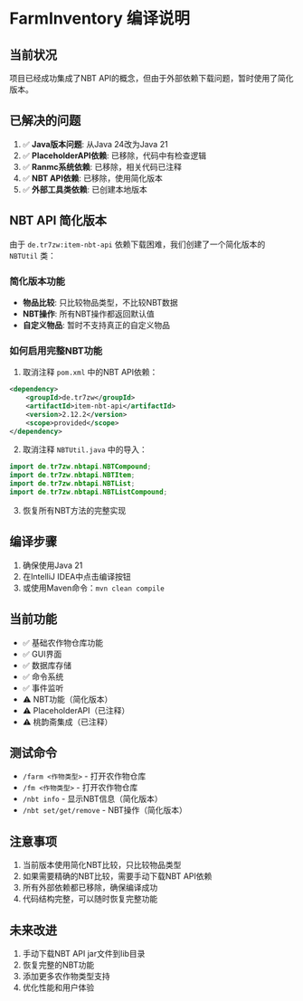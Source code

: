 # FarmInventory 编译说明

## 当前状况

项目已经成功集成了NBT API的概念，但由于外部依赖下载问题，暂时使用了简化版本。

## 已解决的问题

1. ✅ **Java版本问题**: 从Java 24改为Java 21
2. ✅ **PlaceholderAPI依赖**: 已移除，代码中有检查逻辑
3. ✅ **Ranmc系统依赖**: 已移除，相关代码已注释
4. ✅ **NBT API依赖**: 已移除，使用简化版本
5. ✅ **外部工具类依赖**: 已创建本地版本

## NBT API 简化版本

由于 `de.tr7zw:item-nbt-api` 依赖下载困难，我们创建了一个简化版本的 `NBTUtil` 类：

### 简化版本功能

- **物品比较**: 只比较物品类型，不比较NBT数据
- **NBT操作**: 所有NBT操作都返回默认值
- **自定义物品**: 暂时不支持真正的自定义物品

### 如何启用完整NBT功能

1. 取消注释 `pom.xml` 中的NBT API依赖：
```xml
<dependency>
    <groupId>de.tr7zw</groupId>
    <artifactId>item-nbt-api</artifactId>
    <version>2.12.2</version>
    <scope>provided</scope>
</dependency>
```

2. 取消注释 `NBTUtil.java` 中的导入：
```java
import de.tr7zw.nbtapi.NBTCompound;
import de.tr7zw.nbtapi.NBTItem;
import de.tr7zw.nbtapi.NBTList;
import de.tr7zw.nbtapi.NBTListCompound;
```

3. 恢复所有NBT方法的完整实现

## 编译步骤

1. 确保使用Java 21
2. 在IntelliJ IDEA中点击编译按钮
3. 或使用Maven命令：`mvn clean compile`

## 当前功能

- ✅ 基础农作物仓库功能
- ✅ GUI界面
- ✅ 数据库存储
- ✅ 命令系统
- ✅ 事件监听
- ⚠️ NBT功能（简化版本）
- ⚠️ PlaceholderAPI（已注释）
- ⚠️ 桃韵斋集成（已注释）

## 测试命令

- `/farm <作物类型>` - 打开农作物仓库
- `/fm <作物类型>` - 打开农作物仓库
- `/nbt info` - 显示NBT信息（简化版本）
- `/nbt set/get/remove` - NBT操作（简化版本）

## 注意事项

1. 当前版本使用简化NBT比较，只比较物品类型
2. 如果需要精确的NBT比较，需要手动下载NBT API依赖
3. 所有外部依赖都已移除，确保编译成功
4. 代码结构完整，可以随时恢复完整功能

## 未来改进

1. 手动下载NBT API jar文件到lib目录
2. 恢复完整的NBT功能
3. 添加更多农作物类型支持
4. 优化性能和用户体验 